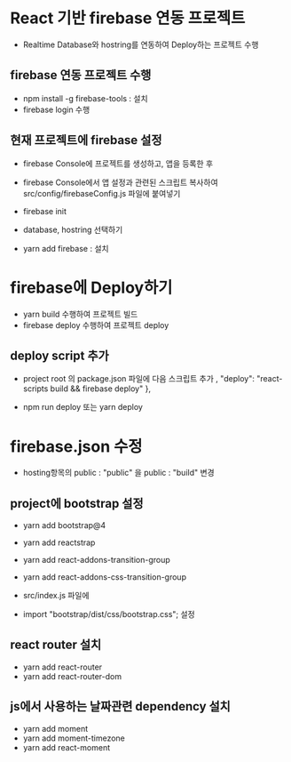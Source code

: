 # React 기반 firebase 연동 프로젝트

- Realtime Database와 hostring를 연동하여 Deploy하는 프로젝트 수행

## firebase 연동 프로젝트 수행

- npm install -g firebase-tools : 설치
- firebase login 수행

## 현재 프로젝트에 firebase 설정

- firebase Console에 프로젝트를 생성하고, 앱을 등록한 후
- firebase Console에서 앱 설정과 관련된 스크립트 복사하여 src/config/firebaseConfig.js 파일에 붙여넣기

- firebase init
- database, hostring 선택하기

- yarn add firebase : 설치

# firebase에 Deploy하기

- yarn build 수행하여 프로젝트 빌드
- firebase deploy 수행하여 프로젝트 deploy

## deploy script 추가

- project root 의 package.json 파일에 다음 스크립트 추가
  ,
  "deploy": "react-scripts build && firebase deploy"
  },

- npm run deploy 또는 yarn deploy

# firebase.json 수정

- hosting항목의 public : "public" 을 public : "build" 변경

## project에 bootstrap 설정

- yarn add bootstrap@4
- yarn add reactstrap
- yarn add react-addons-transition-group
- yarn add react-addons-css-transition-group

- src/index.js 파일에
- import "bootstrap/dist/css/bootstrap.css"; 설정

## react router 설치

- yarn add react-router
- yarn add react-router-dom

## js에서 사용하는 날짜관련 dependency 설치

- yarn add moment
- yarn add moment-timezone
- yarn add react-moment
